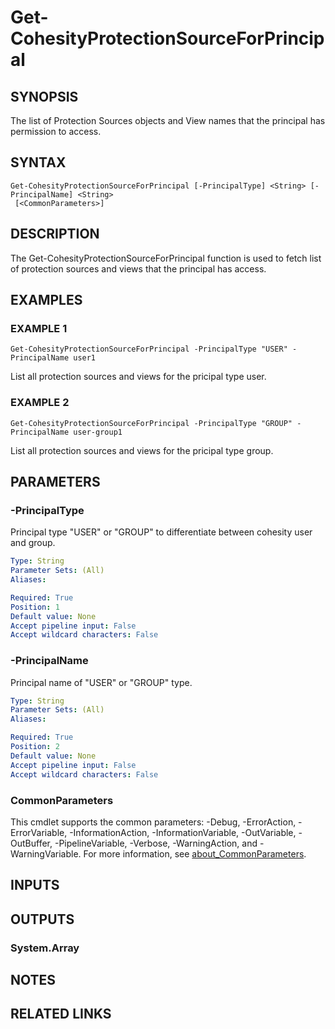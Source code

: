 # Get-CohesityProtectionSourceForPrincipal

## SYNOPSIS
The list of Protection Sources objects and View names that the principal has permission to access.

## SYNTAX

```
Get-CohesityProtectionSourceForPrincipal [-PrincipalType] <String> [-PrincipalName] <String>
 [<CommonParameters>]
```

## DESCRIPTION
The Get-CohesityProtectionSourceForPrincipal function is used to fetch list of
protection sources and views that the principal has access.

## EXAMPLES

### EXAMPLE 1
```
Get-CohesityProtectionSourceForPrincipal -PrincipalType "USER" -PrincipalName user1
```

List all protection sources and views for the pricipal type user.

### EXAMPLE 2
```
Get-CohesityProtectionSourceForPrincipal -PrincipalType "GROUP" -PrincipalName user-group1
```

List all protection sources and views for the pricipal type group.

## PARAMETERS

### -PrincipalType
Principal type "USER" or "GROUP" to differentiate between cohesity user and group.

```yaml
Type: String
Parameter Sets: (All)
Aliases:

Required: True
Position: 1
Default value: None
Accept pipeline input: False
Accept wildcard characters: False
```

### -PrincipalName
Principal name of "USER" or "GROUP" type.

```yaml
Type: String
Parameter Sets: (All)
Aliases:

Required: True
Position: 2
Default value: None
Accept pipeline input: False
Accept wildcard characters: False
```

### CommonParameters
This cmdlet supports the common parameters: -Debug, -ErrorAction, -ErrorVariable, -InformationAction, -InformationVariable, -OutVariable, -OutBuffer, -PipelineVariable, -Verbose, -WarningAction, and -WarningVariable. For more information, see [about_CommonParameters](http://go.microsoft.com/fwlink/?LinkID=113216).

## INPUTS

## OUTPUTS

### System.Array
## NOTES

## RELATED LINKS
